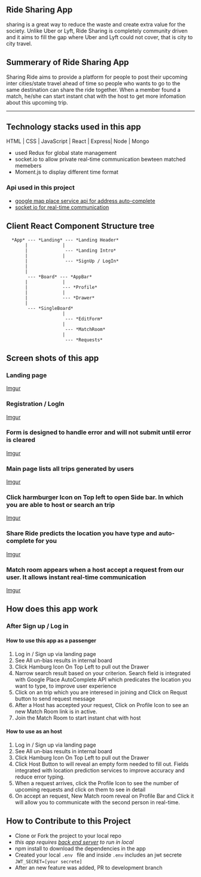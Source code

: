 ## Ride Sharing App
 sharing is a great way to reduce the waste and create extra value for the society. Unlike Uber or Lyft, Ride Sharing is completely community driven and it aims to fill the gap where Uber and Lyft could not cover, that is city to city travel.
 
## Summerary of Ride Sharing App
  Sharing Ride aims to provide a platform for people to post their upcoming inter cities/state travel ahead of time so people who wants to go to the same destination can share the ride together. When a member found a match, he/she can start instant chat with the host to get more infomation about this upcoming trip.

***


## Technology stacks used in this app

   HTML | CSS | JavaScript | React | Express| Node | Mongo
 
   * used Redux for global state management
   * socket.io to allow private real-time communication bewteen matched memebers
   * Moment.js to display different time format
   
   ### Api used in this project

   * [google map place service api for address auto-complete](https://developers.google.com/places/javascript/)
   * [socket io for real-time communication](https://github.com/socketio/socket.io)
   
 
 
## Client React Component Structure tree
```
  *App* --- *Landing* --- *Landing Header*
       |             |
       |              --- *Landing Intro*
       |             |
       |              --- *SignUp / LogIn*
       |
       |
        --- *Board* --- *AppBar*
       |             |
       |             --- *Profile*     
       |             |                
       |             --- *Drawer*
       |
        --- *SingleBoard*
                     |
                      --- *EditForm*
                     |
                      --- *MatchRoom*
                     |
                      --- *Requests*
   ```                
 ## Screen shots of this app
 
 ### Landing page
 [Imgur](https://i.imgur.com/uUqtFN4.png?1)
 
 ### Registration / LogIn
 [Imgur](https://i.imgur.com/XLHZ3om.png)
 
 ### Form is designed to handle error and will not submit until error is cleared
 [Imgur](https://i.imgur.com/NrUGvAg.png)
 
 ### Main page lists all trips generated by users
 [Imgur](https://i.imgur.com/GFUhy3V.png)
 
 ### Click harmburger Icon on Top left to open Side bar. In which you are able to host or search an trip
 [Imgur](https://i.imgur.com/LiiBuGS.png)
 
 ### Share Ride predicts the location you have type and auto-complete for you
 [Imgur](https://i.imgur.com/3p6nteY.png)
 
 ### Match room appears when a host accept a request from our user. It allows instant real-time communication
[Imgur](https://i.imgur.com/aKmEk8q.gifv)
 ## How does this app work
   ### After Sign up / Log in
   #### How to use this app as a passenger
   1. Log in / Sign up via landing page
   2. See All un-bias results in internal board
   3. Click Hamburg Icon On Top Left to pull out the Drawer
   4. Narrow search result based on your criterion. Search field is integrated with Google Place AutoComplete API which predicates the location you want to type, to improve user experience
   5. Click on an trip which you are interesed in joining and Click on Requst button to send request message
   6. After a Host has accepted your request, Click on Profile Icon to see an new Match Room link is in active.
   7. Join the Match Room to start instant chat with host
   
   #### How to use as an host
   1. Log in / Sign up via landing page
   2. See All un-bias results in internal board
   3. Click Hamburg Icon On Top Left to pull out the Drawer
   4. Click Host Button to will reveal an empty form needed to fill out. Fields integrated with location prediction services to improve accuracy and reduce error typing.
   5. When a request arrives, click the Profile Icon to see the number of upcoming requests and click on them to see in detail
   6. On accept an request, New Match room reveal on Profile Bar and Click it will allow you to communicate with the second person in real-time.
   
## How to Contribute to this Project
 * Clone or Fork the project to your local repo
 * *this app requires [back end server](https://github.com/540376482yzb/intercity_ride_share_server) to run in local*
 * npm install to download the dependencies in the app
 * Created your local `.env ` file and inside `.env` includes an jwt secrete `JWT_SECRET=[your secrete]` 
 * After an new feature was added, PR to development branch
  

